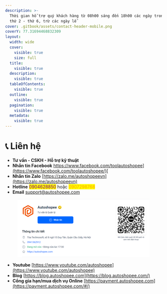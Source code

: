 ```yaml
---
description: >-
  Thời gian hỗ trợ quý khách hàng từ 08h00 sáng đến 18h00 các ngày trong tuần từ
  thứ 2 - thứ 6, trừ các ngày lễ
cover: .gitbook/assets/contact-header-mobile.png
coverY: 77.31694468832309
layout:
  width: wide
  cover:
    visible: true
    size: full
  title:
    visible: true
  description:
    visible: true
  tableOfContents:
    visible: true
  outline:
    visible: true
  pagination:
    visible: true
  metadata:
    visible: true
---
```


# 📞 Liên hệ

* **Tư vấn - CSKH - Hỗ trợ kỹ thuật**
* **Nhắn tin Facebook** [https://www.facebook.com/toolautoshopee](https://www.facebook.com/toolautoshopee/)[ ](https://m.me/toolautoshopee)
* **Nhắn tin Zalo** [https://zalo.me/autoshopeevn](https://zalo.me/autoshopeevn)
* **Hotline** <mark style="color:purple;">0904628850</mark> hoặc <mark style="color:orange;">0907298768</mark>
* **Email** support@autoshopee.com

<figure><img src=".gitbook/assets/image (6) (1) (1) (1).png" alt=""><figcaption></figcaption></figure>

* **Youtube** [https://www.youtube.com/autoshopee](https://www.youtube.com/autoshopee)
* **Blog** [https://blog.autoshopee.com](https://blog.autoshopee.com/)
* **Cổng gia hạn/mua dịch vụ Online** [https://payment.autoshopee.com](https://payment.autoshopee.com/#/)

